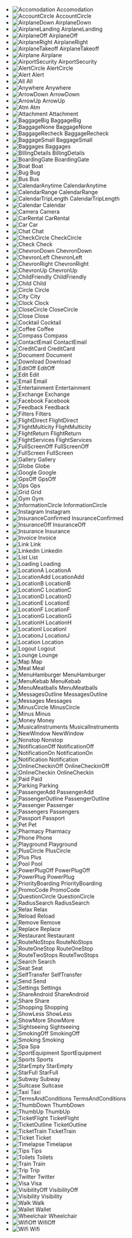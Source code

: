 - ![Accomodation](/src/icons/png/Accomodation.png?raw=true) Accomodation
- ![AccountCircle](/src/icons/png/AccountCircle.png?raw=true) AccountCircle
- ![AirplaneDown](/src/icons/png/AirplaneDown.png?raw=true) AirplaneDown
- ![AirplaneLanding](/src/icons/png/AirplaneLanding.png?raw=true) AirplaneLanding
- ![AirplaneOff](/src/icons/png/AirplaneOff.png?raw=true) AirplaneOff
- ![AirplaneRight](/src/icons/png/AirplaneRight.png?raw=true) AirplaneRight
- ![AirplaneTakeoff](/src/icons/png/AirplaneTakeoff.png?raw=true) AirplaneTakeoff
- ![Airplane](/src/icons/png/Airplane.png?raw=true) Airplane
- ![AirportSecurity](/src/icons/png/AirportSecurity.png?raw=true) AirportSecurity
- ![AlertCircle](/src/icons/png/AlertCircle.png?raw=true) AlertCircle
- ![Alert](/src/icons/png/Alert.png?raw=true) Alert
- ![All](/src/icons/png/All.png?raw=true) All
- ![Anywhere](/src/icons/png/Anywhere.png?raw=true) Anywhere
- ![ArrowDown](/src/icons/png/ArrowDown.png?raw=true) ArrowDown
- ![ArrowUp](/src/icons/png/ArrowUp.png?raw=true) ArrowUp
- ![Atm](/src/icons/png/Atm.png?raw=true) Atm
- ![Attachment](/src/icons/png/Attachment.png?raw=true) Attachment
- ![BaggageBig](/src/icons/png/BaggageBig.png?raw=true) BaggageBig
- ![BaggageNone](/src/icons/png/BaggageNone.png?raw=true) BaggageNone
- ![BaggageRecheck](/src/icons/png/BaggageRecheck.png?raw=true) BaggageRecheck
- ![BaggageSmall](/src/icons/png/BaggageSmall.png?raw=true) BaggageSmall
- ![Baggages](/src/icons/png/Baggages.png?raw=true) Baggages
- ![BillingDetails](/src/icons/png/BillingDetails.png?raw=true) BillingDetails
- ![BoardingGate](/src/icons/png/BoardingGate.png?raw=true) BoardingGate
- ![Boat](/src/icons/png/Boat.png?raw=true) Boat
- ![Bug](/src/icons/png/Bug.png?raw=true) Bug
- ![Bus](/src/icons/png/Bus.png?raw=true) Bus
- ![CalendarAnytime](/src/icons/png/CalendarAnytime.png?raw=true) CalendarAnytime
- ![CalendarRange](/src/icons/png/CalendarRange.png?raw=true) CalendarRange
- ![CalendarTripLength](/src/icons/png/CalendarTripLength.png?raw=true) CalendarTripLength
- ![Calendar](/src/icons/png/Calendar.png?raw=true) Calendar
- ![Camera](/src/icons/png/Camera.png?raw=true) Camera
- ![CarRental](/src/icons/png/CarRental.png?raw=true) CarRental
- ![Car](/src/icons/png/Car.png?raw=true) Car
- ![Chat](/src/icons/png/Chat.png?raw=true) Chat
- ![CheckCircle](/src/icons/png/CheckCircle.png?raw=true) CheckCircle
- ![Check](/src/icons/png/Check.png?raw=true) Check
- ![ChevronDown](/src/icons/png/ChevronDown.png?raw=true) ChevronDown
- ![ChevronLeft](/src/icons/png/ChevronLeft.png?raw=true) ChevronLeft
- ![ChevronRight](/src/icons/png/ChevronRight.png?raw=true) ChevronRight
- ![ChevronUp](/src/icons/png/ChevronUp.png?raw=true) ChevronUp
- ![ChildFriendly](/src/icons/png/ChildFriendly.png?raw=true) ChildFriendly
- ![Child](/src/icons/png/Child.png?raw=true) Child
- ![Circle](/src/icons/png/Circle.png?raw=true) Circle
- ![City](/src/icons/png/City.png?raw=true) City
- ![Clock](/src/icons/png/Clock.png?raw=true) Clock
- ![CloseCircle](/src/icons/png/CloseCircle.png?raw=true) CloseCircle
- ![Close](/src/icons/png/Close.png?raw=true) Close
- ![Cocktail](/src/icons/png/Cocktail.png?raw=true) Cocktail
- ![Coffee](/src/icons/png/Coffee.png?raw=true) Coffee
- ![Compass](/src/icons/png/Compass.png?raw=true) Compass
- ![ContactEmail](/src/icons/png/ContactEmail.png?raw=true) ContactEmail
- ![CreditCard](/src/icons/png/CreditCard.png?raw=true) CreditCard
- ![Document](/src/icons/png/Document.png?raw=true) Document
- ![Download](/src/icons/png/Download.png?raw=true) Download
- ![EditOff](/src/icons/png/EditOff.png?raw=true) EditOff
- ![Edit](/src/icons/png/Edit.png?raw=true) Edit
- ![Email](/src/icons/png/Email.png?raw=true) Email
- ![Entertainment](/src/icons/png/Entertainment.png?raw=true) Entertainment
- ![Exchange](/src/icons/png/Exchange.png?raw=true) Exchange
- ![Facebook](/src/icons/png/Facebook.png?raw=true) Facebook
- ![Feedback](/src/icons/png/Feedback.png?raw=true) Feedback
- ![Filters](/src/icons/png/Filters.png?raw=true) Filters
- ![FlightDirect](/src/icons/png/FlightDirect.png?raw=true) FlightDirect
- ![FlightMulticity](/src/icons/png/FlightMulticity.png?raw=true) FlightMulticity
- ![FlightReturn](/src/icons/png/FlightReturn.png?raw=true) FlightReturn
- ![FlightServices](/src/icons/png/FlightServices.png?raw=true) FlightServices
- ![FullScreenOff](/src/icons/png/FullScreenOff.png?raw=true) FullScreenOff
- ![FullScreen](/src/icons/png/FullScreen.png?raw=true) FullScreen
- ![Gallery](/src/icons/png/Gallery.png?raw=true) Gallery
- ![Globe](/src/icons/png/Globe.png?raw=true) Globe
- ![Google](/src/icons/png/Google.png?raw=true) Google
- ![GpsOff](/src/icons/png/GpsOff.png?raw=true) GpsOff
- ![Gps](/src/icons/png/Gps.png?raw=true) Gps
- ![Grid](/src/icons/png/Grid.png?raw=true) Grid
- ![Gym](/src/icons/png/Gym.png?raw=true) Gym
- ![InformationCircle](/src/icons/png/InformationCircle.png?raw=true) InformationCircle
- ![Instagram](/src/icons/png/Instagram.png?raw=true) Instagram
- ![InsuranceConfirmed](/src/icons/png/InsuranceConfirmed.png?raw=true) InsuranceConfirmed
- ![InsuranceOff](/src/icons/png/InsuranceOff.png?raw=true) InsuranceOff
- ![Insurance](/src/icons/png/Insurance.png?raw=true) Insurance
- ![Invoice](/src/icons/png/Invoice.png?raw=true) Invoice
- ![Link](/src/icons/png/Link.png?raw=true) Link
- ![Linkedin](/src/icons/png/Linkedin.png?raw=true) Linkedin
- ![List](/src/icons/png/List.png?raw=true) List
- ![Loading](/src/icons/png/Loading.png?raw=true) Loading
- ![LocationA](/src/icons/png/LocationA.png?raw=true) LocationA
- ![LocationAdd](/src/icons/png/LocationAdd.png?raw=true) LocationAdd
- ![LocationB](/src/icons/png/LocationB.png?raw=true) LocationB
- ![LocationC](/src/icons/png/LocationC.png?raw=true) LocationC
- ![LocationD](/src/icons/png/LocationD.png?raw=true) LocationD
- ![LocationE](/src/icons/png/LocationE.png?raw=true) LocationE
- ![LocationF](/src/icons/png/LocationF.png?raw=true) LocationF
- ![LocationG](/src/icons/png/LocationG.png?raw=true) LocationG
- ![LocationH](/src/icons/png/LocationH.png?raw=true) LocationH
- ![LocationI](/src/icons/png/LocationI.png?raw=true) LocationI
- ![LocationJ](/src/icons/png/LocationJ.png?raw=true) LocationJ
- ![Location](/src/icons/png/Location.png?raw=true) Location
- ![Logout](/src/icons/png/Logout.png?raw=true) Logout
- ![Lounge](/src/icons/png/Lounge.png?raw=true) Lounge
- ![Map](/src/icons/png/Map.png?raw=true) Map
- ![Meal](/src/icons/png/Meal.png?raw=true) Meal
- ![MenuHamburger](/src/icons/png/MenuHamburger.png?raw=true) MenuHamburger
- ![MenuKebab](/src/icons/png/MenuKebab.png?raw=true) MenuKebab
- ![MenuMeatballs](/src/icons/png/MenuMeatballs.png?raw=true) MenuMeatballs
- ![MessagesOutline](/src/icons/png/MessagesOutline.png?raw=true) MessagesOutline
- ![Messages](/src/icons/png/Messages.png?raw=true) Messages
- ![MinusCircle](/src/icons/png/MinusCircle.png?raw=true) MinusCircle
- ![Minus](/src/icons/png/Minus.png?raw=true) Minus
- ![Money](/src/icons/png/Money.png?raw=true) Money
- ![MusicalInstruments](/src/icons/png/MusicalInstruments.png?raw=true) MusicalInstruments
- ![NewWindow](/src/icons/png/NewWindow.png?raw=true) NewWindow
- ![Nonstop](/src/icons/png/Nonstop.png?raw=true) Nonstop
- ![NotificationOff](/src/icons/png/NotificationOff.png?raw=true) NotificationOff
- ![NotificationOn](/src/icons/png/NotificationOn.png?raw=true) NotificationOn
- ![Notification](/src/icons/png/Notification.png?raw=true) Notification
- ![OnlineCheckinOff](/src/icons/png/OnlineCheckinOff.png?raw=true) OnlineCheckinOff
- ![OnlineCheckin](/src/icons/png/OnlineCheckin.png?raw=true) OnlineCheckin
- ![Paid](/src/icons/png/Paid.png?raw=true) Paid
- ![Parking](/src/icons/png/Parking.png?raw=true) Parking
- ![PassengerAdd](/src/icons/png/PassengerAdd.png?raw=true) PassengerAdd
- ![PassengerOutline](/src/icons/png/PassengerOutline.png?raw=true) PassengerOutline
- ![Passenger](/src/icons/png/Passenger.png?raw=true) Passenger
- ![Passengers](/src/icons/png/Passengers.png?raw=true) Passengers
- ![Passport](/src/icons/png/Passport.png?raw=true) Passport
- ![Pet](/src/icons/png/Pet.png?raw=true) Pet
- ![Pharmacy](/src/icons/png/Pharmacy.png?raw=true) Pharmacy
- ![Phone](/src/icons/png/Phone.png?raw=true) Phone
- ![Playground](/src/icons/png/Playground.png?raw=true) Playground
- ![PlusCircle](/src/icons/png/PlusCircle.png?raw=true) PlusCircle
- ![Plus](/src/icons/png/Plus.png?raw=true) Plus
- ![Pool](/src/icons/png/Pool.png?raw=true) Pool
- ![PowerPlugOff](/src/icons/png/PowerPlugOff.png?raw=true) PowerPlugOff
- ![PowerPlug](/src/icons/png/PowerPlug.png?raw=true) PowerPlug
- ![PriorityBoarding](/src/icons/png/PriorityBoarding.png?raw=true) PriorityBoarding
- ![PromoCode](/src/icons/png/PromoCode.png?raw=true) PromoCode
- ![QuestionCircle](/src/icons/png/QuestionCircle.png?raw=true) QuestionCircle
- ![RadiusSearch](/src/icons/png/RadiusSearch.png?raw=true) RadiusSearch
- ![Relax](/src/icons/png/Relax.png?raw=true) Relax
- ![Reload](/src/icons/png/Reload.png?raw=true) Reload
- ![Remove](/src/icons/png/Remove.png?raw=true) Remove
- ![Replace](/src/icons/png/Replace.png?raw=true) Replace
- ![Restaurant](/src/icons/png/Restaurant.png?raw=true) Restaurant
- ![RouteNoStops](/src/icons/png/RouteNoStops.png?raw=true) RouteNoStops
- ![RouteOneStop](/src/icons/png/RouteOneStop.png?raw=true) RouteOneStop
- ![RouteTwoStops](/src/icons/png/RouteTwoStops.png?raw=true) RouteTwoStops
- ![Search](/src/icons/png/Search.png?raw=true) Search
- ![Seat](/src/icons/png/Seat.png?raw=true) Seat
- ![SelfTransfer](/src/icons/png/SelfTransfer.png?raw=true) SelfTransfer
- ![Send](/src/icons/png/Send.png?raw=true) Send
- ![Settings](/src/icons/png/Settings.png?raw=true) Settings
- ![ShareAndroid](/src/icons/png/ShareAndroid.png?raw=true) ShareAndroid
- ![Share](/src/icons/png/Share.png?raw=true) Share
- ![Shopping](/src/icons/png/Shopping.png?raw=true) Shopping
- ![ShowLess](/src/icons/png/ShowLess.png?raw=true) ShowLess
- ![ShowMore](/src/icons/png/ShowMore.png?raw=true) ShowMore
- ![Sightseeing](/src/icons/png/Sightseeing.png?raw=true) Sightseeing
- ![SmokingOff](/src/icons/png/SmokingOff.png?raw=true) SmokingOff
- ![Smoking](/src/icons/png/Smoking.png?raw=true) Smoking
- ![Spa](/src/icons/png/Spa.png?raw=true) Spa
- ![SportEquipment](/src/icons/png/SportEquipment.png?raw=true) SportEquipment
- ![Sports](/src/icons/png/Sports.png?raw=true) Sports
- ![StarEmpty](/src/icons/png/StarEmpty.png?raw=true) StarEmpty
- ![StarFull](/src/icons/png/StarFull.png?raw=true) StarFull
- ![Subway](/src/icons/png/Subway.png?raw=true) Subway
- ![Suitcase](/src/icons/png/Suitcase.png?raw=true) Suitcase
- ![Taxi](/src/icons/png/Taxi.png?raw=true) Taxi
- ![TermsAndConditions](/src/icons/png/TermsAndConditions.png?raw=true) TermsAndConditions
- ![ThumbDown](/src/icons/png/ThumbDown.png?raw=true) ThumbDown
- ![ThumbUp](/src/icons/png/ThumbUp.png?raw=true) ThumbUp
- ![TicketFlight](/src/icons/png/TicketFlight.png?raw=true) TicketFlight
- ![TicketOutline](/src/icons/png/TicketOutline.png?raw=true) TicketOutline
- ![TicketTrain](/src/icons/png/TicketTrain.png?raw=true) TicketTrain
- ![Ticket](/src/icons/png/Ticket.png?raw=true) Ticket
- ![Timelapse](/src/icons/png/Timelapse.png?raw=true) Timelapse
- ![Tips](/src/icons/png/Tips.png?raw=true) Tips
- ![Toilets](/src/icons/png/Toilets.png?raw=true) Toilets
- ![Train](/src/icons/png/Train.png?raw=true) Train
- ![Trip](/src/icons/png/Trip.png?raw=true) Trip
- ![Twitter](/src/icons/png/Twitter.png?raw=true) Twitter
- ![Visa](/src/icons/png/Visa.png?raw=true) Visa
- ![VisibilityOff](/src/icons/png/VisibilityOff.png?raw=true) VisibilityOff
- ![Visibility](/src/icons/png/Visibility.png?raw=true) Visibility
- ![Walk](/src/icons/png/Walk.png?raw=true) Walk
- ![Wallet](/src/icons/png/Wallet.png?raw=true) Wallet
- ![Wheelchair](/src/icons/png/Wheelchair.png?raw=true) Wheelchair
- ![WifiOff](/src/icons/png/WifiOff.png?raw=true) WifiOff
- ![Wifi](/src/icons/png/Wifi.png?raw=true) Wifi
